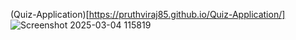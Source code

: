 (Quiz-Application)[https://pruthviraj85.github.io/Quiz-Application/]
![Screenshot 2025-03-04 115819](https://github.com/user-attachments/assets/b565b4b0-92b5-4f3e-b365-52de5ed6e090)
